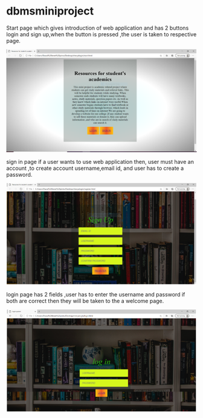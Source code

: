 # dbmsminiproject

Start page which gives introduction of web application and has 2 buttons login and sign up,when the button is pressed ,the user is taken to respective page.

![](start.png)

sign in page if a user wants to use web application then, user must have an account ,to create account username,email id, and user has to create a password. 

![](register.png)

login page has 2 fields ,user has to enter the username and password if both are correct then they will be taken to the a welcome page.

![](login.png)

